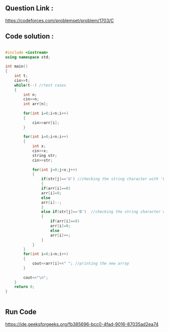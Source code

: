 ## Question Link :

https://codeforces.com/problemset/problem/1703/C

## Code solution :

```cpp

#include <iostream>
using namespace std;
 
int main() 
{
	int t; 
	cin>>t;
	while(t--) //test cases
	{
		int n; 
		cin>>n;
		int arr[n];
		
		for(int i=0;i<n;i++)
		{
		    cin>>arr[i];
		}
		
		for(int i=0;i<n;i++)
		{
			int x; 
			cin>>x;
			string str;
			cin>>str;
			
			for(int j=0;j<x;j++)
			{
				if(str[j]=='U') //checking the string character with 'U'
				{
				if(arr[i]==0)
				arr[i]=9;
				else
				arr[i]--;
				}
				else if(str[j]=='D')  //checking the string character with 'D'
				{
					if(arr[i]==9)
					arr[i]=0;
					else
					arr[i]++;
				}
			}
		}
		for(int i=0;i<n;i++)
		{
		    cout<<arr[i]<<" "; //printing the new array
		}
	
		cout<<"\n";
	}
	return 0;
}
	  		  		  	           		 	

```

## Run Code
https://ide.geeksforgeeks.org/fb385696-bcc0-4fad-9016-87035ad2ea74
